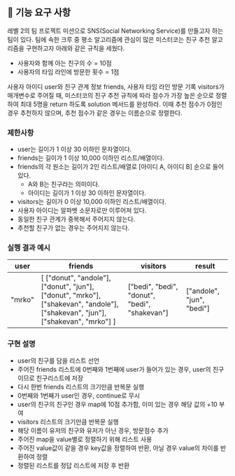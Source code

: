 ## 🚀 기능 요구 사항

레벨 2의 팀 프로젝트 미션으로 SNS(Social Networking Service)를 만들고자 하는 팀이 있다. 팀에 속한 크루 중 평소 알고리즘에 관심이 많은 미스터코는 친구 추천 알고리즘을 구현하고자 아래와 같은 규칙을 세웠다.

- 사용자와 함께 아는 친구의 수 = 10점 
- 사용자의 타임 라인에 방문한 횟수 = 1점

사용자 아이디 user와 친구 관계 정보 friends, 사용자 타임 라인 방문 기록 visitors가 매개변수로 주어질 때, 미스터코의 친구 추천 규칙에 따라 점수가 가장 높은 순으로 정렬하여 최대 5명을 return 하도록 solution 메서드를 완성하라. 이때 추천 점수가 0점인 경우 추천하지 않으며, 추천 점수가 같은 경우는 이름순으로 정렬한다.

### 제한사항

- user는 길이가 1 이상 30 이하인 문자열이다.
- friends는 길이가 1 이상 10,000 이하인 리스트/배열이다.
- friends의 각 원소는 길이가 2인 리스트/배열로 [아이디 A, 아이디 B] 순으로 들어있다.
  - A와 B는 친구라는 의미이다.
  - 아이디는 길이가 1 이상 30 이하인 문자열이다.
- visitors는 길이가 0 이상 10,000 이하인 리스트/배열이다.
- 사용자 아이디는 알파벳 소문자로만 이루어져 있다.
- 동일한 친구 관계가 중복해서 주어지지 않는다.
- 추천할 친구가 없는 경우는 주어지지 않는다.

### 실행 결과 예시

| user | friends | visitors | result |
| --- | --- | --- | --- |
| "mrko" | [ ["donut", "andole"], ["donut", "jun"], ["donut", "mrko"], ["shakevan", "andole"], ["shakevan", "jun"], ["shakevan", "mrko"] ] | ["bedi", "bedi", "donut", "bedi", "shakevan"] | ["andole", "jun", "bedi"] |

### 구현 설명
 - user의 친구를 담을 리스트 선언
 - 주어진 friends 리스트에 0번째와 1번째에 user가 들어가 있는 경우, user의 친구이므로 친구리스트에 저장
 - 다시 한번 friends 리스트의 크기만큼 반복문 실행
 - 0번째와 1번째가 user인 경우, continue로 무시
 - user의 친구의 친구인 경우 map에 10점 추가함, 이미 있는 경우 해당 값의 +10 부여 
 - visitors 리스트의 크기만큼 반복문 실행
 - 해당 이름이 유저의 친구와 유저가 아닌 경우, 방문점수 추가
 - 주어진 map을 value별로 정렬하기 위해 리스트 사용
 - 주어진 value값이 같을 경우 key값을 정렬하여 반환, 아닐 경우 value의 차이를 반환하여 정렬
 - 정렬된 리스트를 정답 리스트에 저장 후 반환